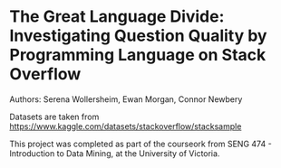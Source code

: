 # The Great Language Divide: Investigating Question Quality by Programming Language on Stack Overflow

Authors: Serena Wollersheim, Ewan Morgan, Connor Newbery

Datasets are taken from https://www.kaggle.com/datasets/stackoverflow/stacksample

This project was completed as part of the courseork from SENG 474 - Introduction to Data Mining, at the University of Victoria. 

